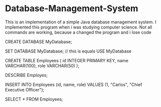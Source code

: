 # Database-Management-System
This is an implementation of a simple Java database management system. I implemented this program when i was studying computer science.
Not all commands are working, because a changed the program and i lose code

CREATE DATABASE MyDatabase;

SET DATABASE MyDatabase; // this is equals USE MyDatabase

CREATE TABLE Employees (
id INTEGER PRIMARY KEY,
name VARCHAR(100),
role VARCHAR(50)
);

DESCRIBE Employes;

INSERT INTO Employees (id, name, role) VALUES
(1, "Carlos", "Chief Executive Officer");

SELECT * FROM Employees;
